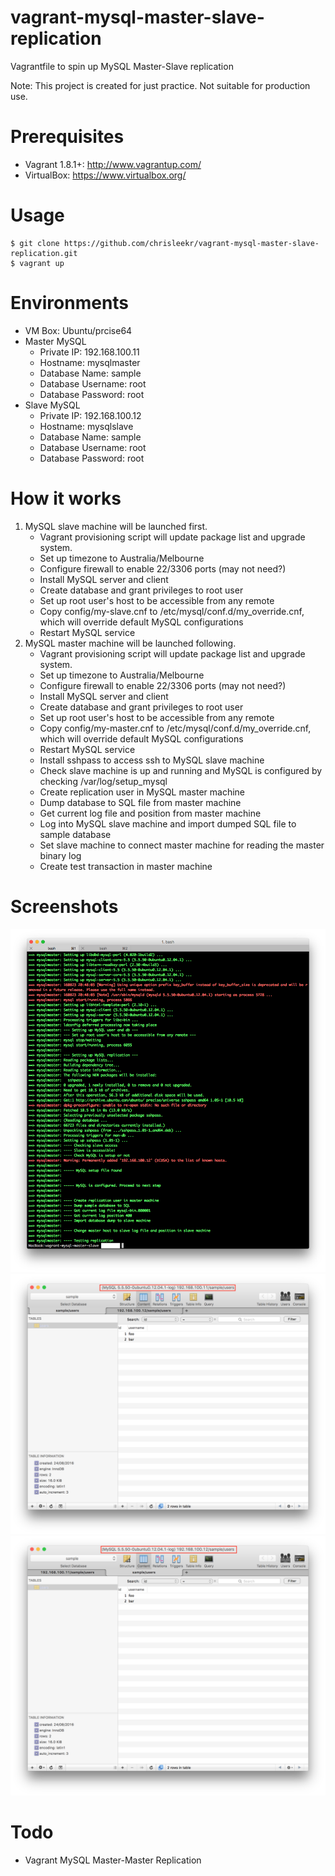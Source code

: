 # vagrant-mysql-master-slave-replication
Vagrantfile to spin up MySQL Master-Slave replication

Note: This project is created for just practice. Not suitable for production use.


# Prerequisites
* Vagrant 1.8.1+: <http://www.vagrantup.com/>
* VirtualBox: <https://www.virtualbox.org/>

# Usage

    $ git clone https://github.com/chrisleekr/vagrant-mysql-master-slave-replication.git
    $ vagrant up
   
 # Environments
 * VM Box: Ubuntu/prcise64
 * Master MySQL
    * Private IP: 192.168.100.11
    * Hostname: mysqlmaster
    * Database Name: sample
    * Database Username: root
    * Database Password: root 
 * Slave MySQL
    * Private IP: 192.168.100.12
    * Hostname: mysqlslave
    * Database Name: sample
    * Database Username: root
    * Database Password: root
 
 # How it works
 1. MySQL slave machine will be launched first. 
    * Vagrant provisioning script will update package list and upgrade system.
    * Set up timezone to Australia/Melbourne
    * Configure firewall to enable 22/3306 ports (may not need?)
    * Install MySQL server and client
    * Create database and grant privileges to root user
    * Set up root user's host to be accessible from any remote 
    * Copy config/my-slave.cnf to /etc/mysql/conf.d/my_override.cnf, which will override default MySQL configurations
    * Restart MySQL service
 2. MySQL master machine will be launched following.
    * Vagrant provisioning script will update package list and upgrade system.
    * Set up timezone to Australia/Melbourne
    * Configure firewall to enable 22/3306 ports (may not need?)
    * Install MySQL server and client
    * Create database and grant privileges to root user
    * Set up root user's host to be accessible from any remote 
    * Copy config/my-master.cnf to /etc/mysql/conf.d/my_override.cnf, which will override default MySQL configurations
    * Restart MySQL service
    * Install sshpass to access ssh to MySQL slave machine
    * Check slave machine is up and running and MySQL is configured by checking /var/log/setup_mysql
    *  Create replication user in MySQL master machine
    * Dump database to SQL file from master machine
    * Get current log file and position from master machine
    * Log into MySQL slave machine and import dumped SQL file to sample database
    * Set slave machine to connect master machine for reading the master binary log
    * Create test transaction in master machine
    
# Screenshots
![Alt text](/screenshots/screenshot1.png?raw=true "vagrant up")
![Alt text](/screenshots/screenshot2.png?raw=true "MySQL master machine")
![Alt text](/screenshots/screenshot3.png?raw=true "MySQL slave machine")

# Todo
* Vagrant MySQL Master-Master Replication
